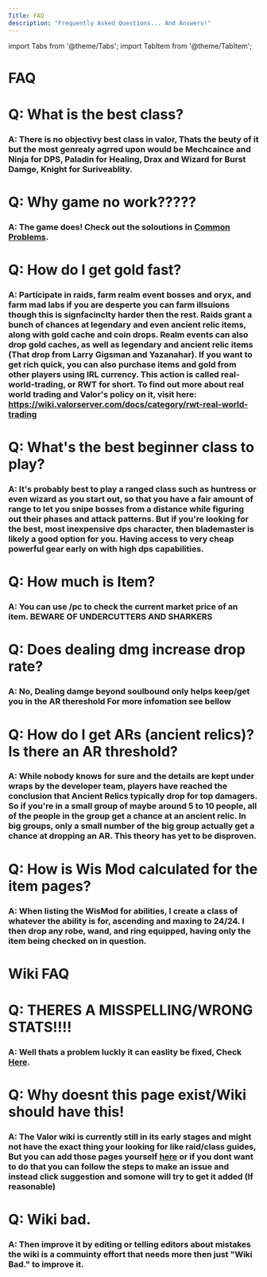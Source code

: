 ```yaml
---
Title: FAQ
description: "Frequently Asked Questions... And Answers!"
---
```


import Tabs from '@theme/Tabs';
import TabItem from '@theme/TabItem';

<Tabs>
  <TabItem value="In Game" label="In Game" default>

# FAQ

# Q: What is the best class?

### A: There is no objectivy best class in valor, Thats the beuty of it but the most genrealy agrred upon would be Mechcaince and Ninja for DPS, Paladin for Healing, Drax and Wizard for Burst Damge, Knight for Suriveablity.

# Q: Why game no work?????

### A: The game does! Check out the soloutions in [Common Problems](https://github.com/Valor-Inc/Wiki/blob/main/docs/valor_guides/class%20guides/templar.md).

# Q: How do I get gold fast?

### A: Participate in raids, farm realm event bosses and oryx, and farm mad labs if you are desperte you can farm illsuions though this is signfacinclty harder then the rest. Raids grant a bunch of chances at legendary and even ancient relic items, along with gold cache and coin drops. Realm events can also drop gold caches, as well as legendary and ancient relic items (That drop from Larry Gigsman and Yazanahar). If you want to get rich quick, you can also purchase items and gold from other players using IRL currency. This action is called real-world-trading, or RWT for short. To find out more about real world trading and Valor's policy on it, visit here: https://wiki.valorserver.com/docs/category/rwt-real-world-trading

# Q: What's the best beginner class to play?

### A: It's probably best to play a ranged class such as huntress or even wizard as you start out, so that you have a fair amount of range to let you snipe bosses from a distance while figuring out their phases and attack patterns. But if you're looking for the best, most inexpensive dps character, then blademaster is likely a good option for you. Having access to very cheap powerful gear early on with high dps capabilities.

# Q: How much is Item?

### A: You can use /pc to check the current market price of an item. **BEWARE OF UNDERCUTTERS AND SHARKERS**

# Q: Does dealing dmg increase drop rate?

### A: No, Dealing damge beyond soulbound only helps keep/get you in the AR thereshold For more infomation see bellow

# Q: How do I get ARs (ancient relics)? Is there an AR threshold?

### A: While nobody knows for sure and the details are kept under wraps by the developer team, players have reached the conclusion that Ancient Relics typically drop for top damagers. So if you're in a small group of maybe around 5 to 10 people, all of the people in the group get a chance at an ancient relic. In big groups, only a small number of the big group actually get a chance at dropping an AR. This theory has yet to be disproven.

# Q: How is Wis Mod calculated for the item pages?

### A: When listing the WisMod for abilities, I create a class of whatever the ability is for, ascending and maxing to 24/24. I then drop any robe, wand, and ring equipped, having only the item being checked on in question.

  </TabItem>
  <TabItem value="Wiki" label="Wiki">

# Wiki FAQ

# Q: THERES A MISSPELLING/WRONG STATS!!!!

### A: Well thats a problem luckly it can easlity be fixed, Check [Here](https://wiki.valorserver.com/docs/valor_guides/contributing_to_the_wiki).

# Q: Why doesnt this page exist/Wiki should have this!

### A: The Valor wiki is currently still in its early stages and might not have the exact thing your looking for like raid/class guides, But you can add those pages yourself [here](https://wiki.valorserver.com/docs/valor_guides/contributing_to_the_wiki) or if you dont want to do that you can follow the steps to make an issue and instead click suggestion and somone will try to get it added (If reasonable)

# Q: Wiki bad.

### A: Then improve it by editing or telling editors about mistakes the wiki is a commuinty effort that needs more then just "Wiki Bad." to improve it.

  </TabItem>
</Tabs>
                                                                                                                                     

